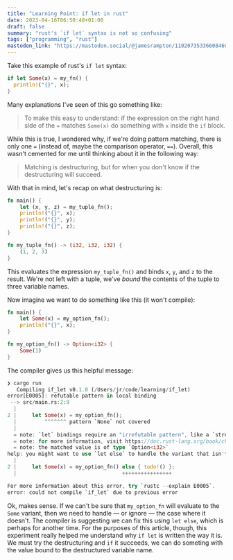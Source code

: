 ```yaml
---
title: "Learning Point: if let in rust"
date: 2023-04-16T06:50:48+01:00
draft: false
summary: "rust's `if let` syntax is not so confusing"
tags: ["programming", "rust"]
mastodon_link: "https://mastodon.social/@jamesrampton/110207353366084608"
---
```

Take this example of rust's `if let` syntax:
```rust
if let Some(x) = my_fn() {
  println!("{}", x);
}
```
Many explanations I've seen of this go something like:

> To make this easy to understand: if the expression on the right hand side of the `=` matches `Some(x)` do something with `x` inside the `if` block.

While this is true, I wondered why, if we're doing pattern matching, there is only one `=` (instead of, maybe the comparison operator, `==`). Overall, this wasn't cemented for me until thinking about it in the following way:

> Matching is destructuring, but for when you don't know if the destructuring will succeed.

With that in mind, let's recap on what destructuring is:

```rust
fn main() {
    let (x, y, z) = my_tuple_fn();
    println!("{}", x);
    println!("{}", y);
    println!("{}", z);
}

fn my_tuple_fn() -> (i32, i32, i32) {
    (1, 2, 3)
}
```

This evaluates the expression `my_tuple_fn()` and binds `x`, `y`, and `z` to the result. We're not left with a tuple, we've _bound_ the contents of the tuple to three variable names.

Now imagine we want to do something like this (it won't compile):

```rust
fn main() {
    let Some(x) = my_option_fn();
    println!("{}", x);
}

fn my_option_fn() -> Option<i32> {
    Some(1)
}
```

The compiler gives us this helpful message:

```rust
❯ cargo run
   Compiling if_let v0.1.0 (/Users/jr/code/learning/if_let)
error[E0005]: refutable pattern in local binding
 --> src/main.rs:2:9
  |
2 |     let Some(x) = my_option_fn();
  |         ^^^^^^^ pattern `None` not covered
  |
  = note: `let` bindings require an "irrefutable pattern", like a `struct` or an `enum` with only one variant
  = note: for more information, visit https://doc.rust-lang.org/book/ch18-02-refutability.html
  = note: the matched value is of type `Option<i32>`
help: you might want to use `let else` to handle the variant that isn't matched
  |
2 |     let Some(x) = my_option_fn() else { todo!() };
  |                                  ++++++++++++++++

For more information about this error, try `rustc --explain E0005`.
error: could not compile `if_let` due to previous error
```

Ok, makes sense. If we can't be sure that `my_option_fn` will evaluate to the `Some` variant, then we need to handle — or ignore — the case where it doesn't. The compiler is suggesting we can fix this using `let else`, which is perhaps for another time. For the purposes of this article, though, this experiment really helped me understand why `if let` is written the way it is. We must try the destructuring and `if` it succeeds, we can do someting with the value bound to the destructured variable name.